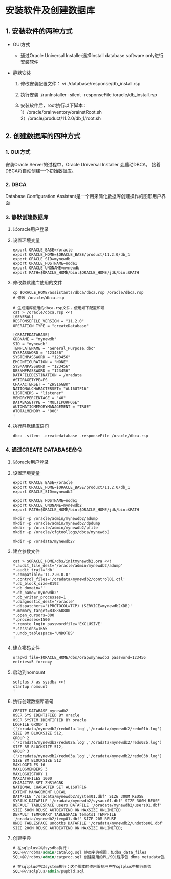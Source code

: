 # 安装软件及创建数据库

## 1. 安装软件的两种方式

- OUI方式
  
  - 通过Oracle Universal Installer选择Install database software only进行安装软件

- 静默安装
  
  1. 修改安装配置文件： vi ./database/response/db_install.rsp
  
  2. 执行安装
     ./runInstaller -silent -responseFile /oracle/db_install.rsp
  
  3. 安装软件后，root执行以下脚本：
     1）/oracle/oraInventory/orainstRoot.sh
     2）/oracle/product/11.2.0/db_1/root.sh

## 2. 创建数据库的四种方式

### 1. OUI方式

安装Oracle Server的过程中，Oracle Universal Installer 会启动DBCA，
接着DBCA将自动创建一个初始数据库。

### 2. DBCA

Database Configuration Assistant是一个用来简化数据库创建操作的图形用户界面

### 3. 静默创建数据库

1. 以oracle用户登录

2. 设置环境变量
   
   ```shell
   export ORACLE_BASE=/oracle
   export ORACLE_HOME=$ORACLE_BASE/product/11.2.0/db_1
   export ORACLE_SID=mynewdb
   export ORACLE_HOSTNAME=node1
   export ORACLE_UNQNAME=mynewdb
   export PATH=$ORACLE_HOME/bin:$ORACLE_HOME/jdk/bin:$PATH
   ```

3. 修改静默建库使用的文件
   
   ```shell
   cp $ORACLE_HOME/assistants/dbca/dbca.rsp /oracle/dbca.rsp
   # 修改 /oracle/dbca.rsp
   
   # 生成建库使用的dbca.rsp文件，使用如下配置即可
   cat > /oracle/dbca.rsp <<!
   [GENERAL]
   RESPONSEFILE_VERSION = "11.2.0"
   OPERATION_TYPE = "createDatabase"
   
   [CREATEDATABASE]
   GDBNAME = "mynewdb"
   SID = "mynewdb"
   TEMPLATENAME = "General_Purpose.dbc"
   SYSPASSWORD = "123456"
   SYSTEMPASSWORD = "123456"
   EMCONFIGURATION = "NONE"
   SYSMANPASSWORD = "123456"
   DBSNMPPASSWORD = "123456"
   DATAFILEDESTINATION = /oradata
   #STORAGETYPE=FS
   CHARACTERSET = "ZHS16GBK"
   NATIONALCHARACTERSET= "AL16UTF16"
   LISTENERS = "listener"
   MEMORYPERCENTAGE = "40"
   DATABASETYPE = "MULTIPURPOSE"
   AUTOMATICMEMORYMANAGEMENT = "TRUE"
   #TOTALMEMORY = "800"
   !
   ```

4. 执行静默建库语句
   
   ```shell
   dbca -silent -createdatabase -responseFile /oracle/dbca.rsp
   ```

### 4. 通过CREATE DATABASE命令

1. 以oracle用户登录

2. 设置环境变量
   
   ```shell
   export ORACLE_BASE=/oracle
   export ORACLE_HOME=$ORACLE_BASE/product/11.2.0/db_1
   export ORACLE_SID=mynewdb2
   
   export ORACLE_HOSTNAME=node1
   export ORACLE_UNQNAME=mynewdb2
   export PATH=$ORACLE_HOME/bin:$ORACLE_HOME/jdk/bin:$PATH
   
   mkdir -p /oracle/admin/mynewdb2/adump
   mkdir -p /oracle/admin/mynewdb2/dpdump
   mkdir -p /oracle/admin/mynewdb2/pfile
   mkdir -p /oracle/cfgtoollogs/dbca/mynewdb2
   
   mkdir -p /oradata/mynewdb2/
   ```

3. 建立参数文件
   
   ```shell
   cat > $ORACLE_HOME/dbs/initmynewdb2.ora <<!
   *.audit_file_dest='/oracle/admin/mynewdb2/adump'
   *.audit_trail='db'
   *.compatible='11.2.0.0.0'
   *.control_files='/oradata/mynewdb2/control01.ctl'
   *.db_block_size=8192
   *.db_domain=''
   *.db_name='mynewdb2'
   *.db_writer_processes=1
   *.diagnostic_dest='/oracle'
   *.dispatchers='(PROTOCOL=TCP) (SERVICE=mynewdb2XDB)'
   *.memory_target=838860800
   *.open_cursors=300
   *.processes=1500
   *.remote_login_passwordfile='EXCLUSIVE'
   *.sessions=1655
   *.undo_tablespace='UNDOTBS'
   !
   ```

4. 建立密码文件
   
   ```shell
   orapwd file=$ORACLE_HOME/dbs/orapwmynewdb2 password=123456 entries=5 force=y
   ```

5. 启动到nomount
   
   ```shell
   sqlplus / as sysdba <<!
   startup nomount
   !
   ```

6. 执行创建数据库语句
   
   ```shell
   CREATE DATABASE mynewdb2
   USER SYS IDENTIFIED BY oracle
   USER SYSTEM IDENTIFIED BY oracle
   LOGFILE GROUP 1 ('/oradata/mynewdb2/redo01a.log','/oradata/mynewdb2/redo01b.log') SIZE 8M BLOCKSIZE 512,
   GROUP 2 ('/oradata/mynewdb2/redo02a.log','/oradata/mynewdb2/redo02b.log') SIZE 8M BLOCKSIZE 512,
   GROUP 3 ('/oradata/mynewdb2/redo03a.log','/oradata/mynewdb2/redo03b.log') SIZE 8M BLOCKSIZE 512
   MAXLOGFILES 16
   MAXLOGMEMBERS 3
   MAXLOGHISTORY 1
   MAXDATAFILES 1000
   CHARACTER SET ZHS16GBK
   NATIONAL CHARACTER SET AL16UTF16
   EXTENT MANAGEMENT LOCAL
   DATAFILE '/oradata/mynewdb2/system01.dbf' SIZE 300M REUSE
   SYSAUX DATAFILE '/oradata/mynewdb2/sysaux01.dbf' SIZE 300M REUSE
   DEFAULT TABLESPACE users DATAFILE '/oradata/mynewdb2/users01.dbf' SIZE 500M REUSE AUTOEXTEND ON MAXSIZE UNLIMITED
   DEFAULT TEMPORARY TABLESPACE tempts1 TEMPFILE '/oradata/mynewdb2/temp01.dbf' SIZE 20M REUSE
   UNDO TABLESPACE undotbs DATAFILE '/oradata/mynewdb2/undotbs01.dbf' SIZE 200M REUSE AUTOEXTEND ON MAXSIZE UNLIMITED;
   ```

7. 创建字典
   
   ```sql
   # 在sqlplus中以sysdba执行：
   SQL>@?/rdbms/admin/catalog.sql 静态字典视图，如dba_data_files
   SQL>@?/rdbms/admin/catproc.sql 创建常用的PL/SQL程序包 dbms_metadata包，并创建pupbld.sql。
   
   # 在sqlplus中以system执行：这个脚本的作用限制用户在sqlplus中执行命令
   SQL>@?/sqlplus/admin/pupbld.sql
   ```
